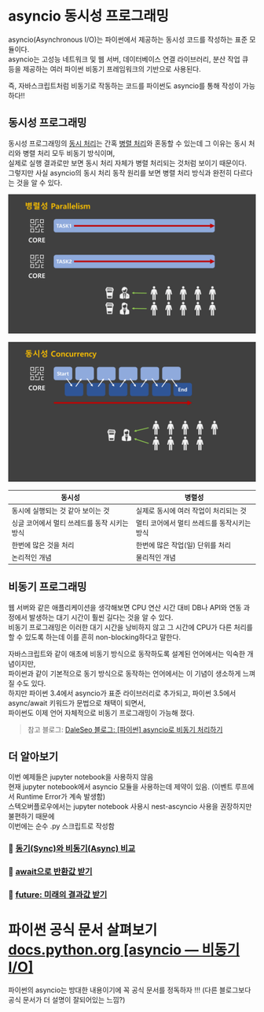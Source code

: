 # asyncio 동시성 프로그래밍

asyncio(Asynchronous I/O)는 파이썬에서 제공하는 동시성 코드를 작성하는 표준 모듈이다.  
asyncio는 고성능 네트워크 및 웹 서버, 데이터베이스 연결 라이브러리, 분산 작업 큐 등을 제공하는 여러 파이썬 비동기 프레임워크의 기반으로 사용된다.

즉, 자바스크립트처럼 비동기로 작동하는 코드를 파이썬도 asyncio를 통해 작성이 가능하다!!

## 동시성 프로그래밍

동시성 프로그래밍의 <U>동시 처리</U>는 간혹 <U>병렬 처리</U>와 혼동할 수 있는데 그 이유는 동시 처리와 병렬 처리 모두 비동기 방식이며,  
실제로 실행 결과로만 보면 동시 처리 자체가 병렬 처리되는 것처럼 보이기 때문이다.   
그렇지만 사실 asyncio의 동시 처리 동작 원리를 보면 병렬 처리 방식과 완전히 다르다는 것을 알 수 있다.

![](../images/paraller.PNG)

![](../images/concurrent.PNG)


|동시성|병렬성|
|---|---|
|동시에 실행되는 것 같아 보이는 것|실제로 동시에 여러 작업이 처리되는 것|
|싱글 코어에서 멀티 쓰레드를 동작 시키는 방식|멀티 코어에서 멀티 쓰레드를 동작시키는 방식|
|한번에 많은 것을 처리|한번에 많은 작업(일) 단위를 처리|
|논리적인 개념|물리적인 개념|

## 비동기 프로그래밍

웹 서버와 같은 애플리케이션을 생각해보면 CPU 연산 시간 대비 DB나 API와 연동 과정에서 발생하는 대기 시간이 훨씬 길다는 것을 알 수 있다.  
비동기 프로그래밍은 이러한 대기 시간을 낭비하지 않고 그 시간에 CPU가 다른 처리를 할 수 있도록 하는데 이를 흔히 non-blocking하다고 말한다.

자바스크립트와 같이 애초에 비동기 방식으로 동작하도록 설계된 언어에서는 익숙한 개념이지만,  
파이썬과 같이 기본적으로 동기 방식으로 동작하는 언어에서는 이 기념이 생소하게 느껴질 수도 있다.  
하지만 파이썬 3.4에서 asyncio가 표준 라이브러리로 추가되고, 파이썬 3.5에서 async/await 키워드가 문법으로 채택이 되면서,  
파이썬도 이제 언어 자체적으로 비동기 프로그래밍이 가능해 졌다.

> 참고 블로그: [DaleSeo 블로그: [파이썬] asyncio로 비동기 처리하기](https://www.daleseo.com/python-asyncio/)

## 더 알아보기

이번 예제들은 jupyter notebook을 사용하지 않음  
현재 jupyter notebook에서 asyncio 모듈을 사용하는데 제약이 있음. (이벤트 루프에서 Runtime Error가 계속 발생함)  
스텍오버플로우에서는 jupyter notebook 사용시 nest-ascyncio 사용을 권장하지만 불편하기 때문에  
이번에는 순수 .py 스크립트로 작성함

### 📌 [동기(Sync)와 비동기(Async) 비교](./comparison.ipynb)
### 📌 [await으로 반환값 받기](./async_await.py)
### 📌 [future: 미래의 결과값 받기](./asyncio_future.py)

# 파이썬 공식 문서 살펴보기 [docs.python.org [asyncio — 비동기 I/O]](https://docs.python.org/ko/3/library/asyncio.html)

파이썬의 asyncio는 방대한 내용이기에 꼭 공식 문서를 정독하자 !!! (다른 블로그보다 공식 문서가 더 설명이 잘되어있는 느낌?)